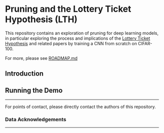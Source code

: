 # Pruning and the Lottery Ticket Hypothesis (LTH)

This repository contains an exploration of pruning for deep learning models, in particular exploring the process and implications of the [Lottery Ticket Hypothesis](https://arxiv.org/abs/1803.03635) and related papers by training a CNN from scratch on CIFAR-100.

For more, please see [ROADMAP.md](ROADMAP.md)

## Introduction

## Running the Demo

---

For points of contact, please directly contact the authors of this repository.

### Data Acknowledgements

---
